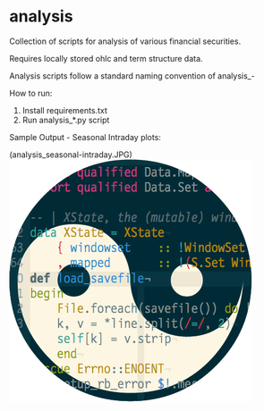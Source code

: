 # analysis

Collection of scripts for analysis of various financial securities.

Requires locally stored ohlc and term structure data. 

Analysis scripts follow a standard naming convention of analysis_<analysis type>-<symbol>

How to run:

1. Install requirements.txt 
2. Run analysis_*.py script  


Sample Output - Seasonal Intraday plots: 

(analysis_seasonal-intraday.JPG)
[![solarized dualmode](https://github.com/altercation/solarized/raw/master/img/solarized-yinyang.png)](#features)
